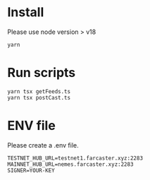 # Install

Please use node version > v18

```
yarn
```

# Run scripts

```
yarn tsx getFeeds.ts 
yarn tsx postCast.ts
```

# ENV file

Please create a .env file.

```
TESTNET_HUB_URL=testnet1.farcaster.xyz:2283
MAINNET_HUB_URL=nemes.farcaster.xyz:2283
SIGNER=YOUR-KEY
```
